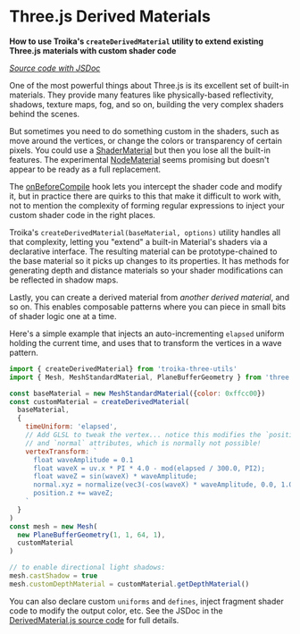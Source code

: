 # Three.js Derived Materials

**How to use Troika's `createDerivedMaterial` utility to extend existing Three.js materials with custom shader code**

_[Source code with JSDoc](https://github.com/protectwise/troika/blob/master/packages/troika-three-utils/src/DerivedMaterial.js)_

One of the most powerful things about Three.js is its excellent set of built-in materials. They provide many features like physically-based reflectivity, shadows, texture maps, fog, and so on, building the very complex shaders behind the scenes.

But sometimes you need to do something custom in the shaders, such as move around the vertices, or change the colors or transparency of certain pixels. You could use a [ShaderMaterial](https://threejs.org/docs/#api/en/materials/ShaderMaterial) but then you lose all the built-in features. The experimental [NodeMaterial](https://www.donmccurdy.com/2019/03/17/three-nodematerial-introduction/) seems promising but doesn't appear to be ready as a full replacement.

The [onBeforeCompile](https://threejs.org/docs/#api/en/materials/Material.onBeforeCompile) hook lets you intercept the shader code and modify it, but in practice there are quirks to this that make it difficult to work with, not to mention the complexity of forming regular expressions to inject your custom shader code in the right places.

Troika's `createDerivedMaterial(baseMaterial, options)` utility handles all that complexity, letting you "extend" a built-in Material's shaders via a declarative interface. The resulting material can be prototype-chained to the base material so it picks up changes to its properties. It has methods for generating depth and distance materials so your shader modifications can be reflected in shadow maps. 

Lastly, you can create a derived material from _another derived material_, and so on. This enables composable patterns where you can piece in small bits of shader logic one at a time.

Here's a simple example that injects an auto-incrementing `elapsed` uniform holding the current time, and uses that to transform the vertices in a wave pattern.

```js
import { createDerivedMaterial} from 'troika-three-utils'
import { Mesh, MeshStandardMaterial, PlaneBufferGeometry } from 'three'

const baseMaterial = new MeshStandardMaterial({color: 0xffcc00})
const customMaterial = createDerivedMaterial(
  baseMaterial,
  {
    timeUniform: 'elapsed',
    // Add GLSL to tweak the vertex... notice this modifies the `position`
    // and `normal` attributes, which is normally not possible!
    vertexTransform: `
      float waveAmplitude = 0.1
      float waveX = uv.x * PI * 4.0 - mod(elapsed / 300.0, PI2);
      float waveZ = sin(waveX) * waveAmplitude;
      normal.xyz = normalize(vec3(-cos(waveX) * waveAmplitude, 0.0, 1.0));
      position.z += waveZ;
    `
  }
)
const mesh = new Mesh(
  new PlaneBufferGeometry(1, 1, 64, 1),
  customMaterial
)

// to enable directional light shadows:
mesh.castShadow = true
mesh.customDepthMaterial = customMaterial.getDepthMaterial()
```

You can also declare custom `uniforms` and `defines`, inject fragment shader code to modify the output color, etc. See the JSDoc in the [DerivedMaterial.js source code](https://github.com/protectwise/troika/blob/master/packages/troika-three-utils/src/DerivedMaterial.js) for full details.
